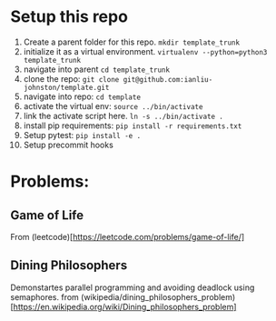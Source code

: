 # Setup this repo
1. Create a parent folder for this repo. `mkdir template_trunk`
2. initialize it as a virtual environment. `virtualenv --python=python3 template_trunk`
3. navigate into parent `cd template_trunk`
4. clone the repo: `git clone git@github.com:ianliu-johnston/template.git`
5. navigate into repo: `cd template`
6. activate the virtual env: `source ../bin/activate`
7. link the activate script here. `ln -s ../bin/activate .`
8. install pip requirements: `pip install -r requirements.txt`
9. Setup pytest: `pip install -e .`
10. Setup precommit hooks

# Problems:
## Game of Life
From (leetcode)[https://leetcode.com/problems/game-of-life/]

## Dining Philosophers
Demonstartes parallel programming and avoiding deadlock using semaphores.
from (wikipedia/dining_philosophers_problem)[https://en.wikipedia.org/wiki/Dining_philosophers_problem]
